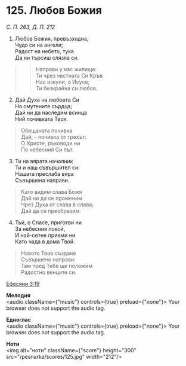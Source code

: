 # 125. Любов Божия

_С. П. 263, Д. П. 212_

1. Любов Божия, превъзходна,  
Чудо си на ангели;  
Радост на небето, тука  
Да ни търсиш слязла си.  

> > Направи у нас жилище:  
> > Ти чрез честната Си Кръв  
> > Нас изкупи, о Исусе;  
> > Ти безкрайна си любов.  

2. Дай Духа на любовта Си  
На смутените сърдца;  
Дай ни да наследим всинца  
Ний почивката Твоя.  

> Обещаната почивка  
> Дай, - почивка от грехът:  
> О Христе, ръководи ни  
> По небесния Си път.  

3. Ти на вярата началник  
Ти и наш съвършител си:  
Нашата преслаба вяра  
Съвършена направи.  

> Като видим слава Божя  
> Дай ни да се променим  
> Чрез Духа от слава в слава;  
> Дай да се преобразим.  

4. Тъй, о Спасе, приготви ни  
За небесния покой,  
И най-сетне приеми ни  
Като чада в дома Твой.  

> Новото Твое създане  
> Съвършено направи:  
> Там пред Тебе ще положим  
> Радостно венците си.

[Ефесяни 3:19](http://biblia.bg/index.php?k=56&g=3&s=19)

**Мелодия**  
<audio className={"music"} controls={true} preload={"none"}>
    <source src="/pesnarka/mp3/125.mp3" type="audio/mpeg"/>
    Your browser does not support the audio tag.
</audio>

**Едноглас**  
<audio className={"music"} controls={true} preload={"none"}>
    <source src="/pesnarka/transp/125.mp3" type="audio/mpeg"/>
    Your browser does not support the audio tag.
</audio>

**Ноти**  
<img alt="ноти" className={"score"} height="300" src="/pesnarka/scores/125.jpg" width="212"/>
